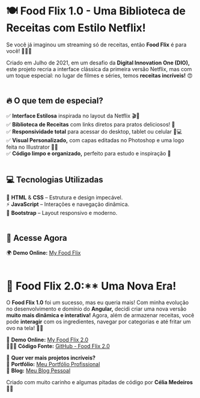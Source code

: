 # 🍽️ Food Flix 1.0 - Uma Biblioteca de Receitas com Estilo Netflix!

Se você já imaginou um streaming só de receitas, então **Food Flix** é para você! 🍕🍰🍜

Criado em Julho de 2021, em um desafio da **Digital Innovation One (DIO),** este projeto recria a interface clássica da primeira versão Netflix, mas com um toque especial: no lugar de filmes e séries, temos **receitas incríveis!** 😍
<br><br>

## 🔥 O que tem de especial?

✅ **Interface Estilosa** inspirada no layout da Netflix 🎬🍲<br>
✅ **Biblioteca de Receitas** com links diretos para pratos deliciosos! 🤤<br>
✅ **Responsividade total** para acessar do desktop, tablet ou celular 📱💻<br>
✅ **Visual Personalizado,** com capas editadas no Photoshop e uma logo feita no Illustrator 🎨✨<br>
✅ **Código limpo e organizado,** perfeito para estudo e inspiração 🚀<br>
<br>

## 💻 Tecnologias Utilizadas

🚀 **HTML** & **CSS** – Estrutura e design impecável.<br>
⚡ **JavaScript** – Interações e navegação dinâmica.<br>
🎨 **Bootstrap** – Layout responsivo e moderno.<br>
<br>

## 🔗 Acesse Agora

🌍 **Demo Online:** [My Food Flix](https://my-food-flix.netlify.app/)
<br><br>

# 🎉 Food Flix 2.0:** Uma Nova Era!

O **Food Flix 1.0** foi um sucesso, mas eu queria mais! Com minha evolução no desenvolvimento e domínio do **Angular,** decidi criar uma nova versão **muito mais dinâmica e interativa!** Agora, além de armazenar receitas, você pode **interagir** com os ingredientes, navegar por categorias e até fritar um ovo na tela! 🍳🔥

🔗 **Demo Online:** [My Food Flix 2.0](https://tiexperient-my-food-flix.netlify.app/)<br>
👩🏼‍💻 **Código Fonte:** [GitHub - Food Flix 2.0](https://github.com/tiexperient/angular-food-flix)<br>

📢 **Quer ver mais projetos incríveis?**<br>
🔗 **Portfólio:** [Meu Portfólio Profissional](https://ti-experient.netlify.app/)<br>
📝 **Blog:** [Meu Blog Pessoal](https://tiexperient-blog.netlify.app/)<br>

Criado com muito carinho e algumas pitadas de código por **Célia Medeiros** 💛🚀
